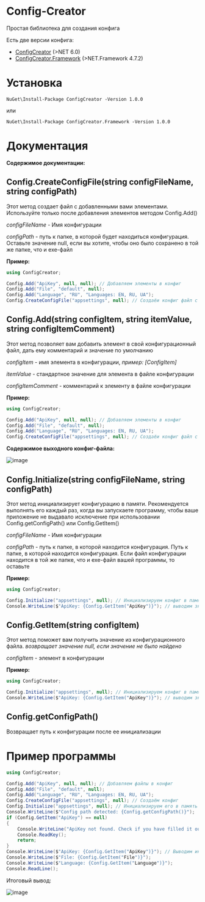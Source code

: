 # Config-Creator
Простая библиотека для создания конфига

Есть две версии конфига:

* [ConfigCreator](https://www.nuget.org/packages/ConfigCreator) (>NET 6.0)
* [ConfigCreator.Framework](https://www.nuget.org/packages/ConfigCreator.Framework) (>NET.Framework 4.7.2)

# Установка
```
NuGet\Install-Package ConfigCreator -Version 1.0.0
```
или
```
NuGet\Install-Package ConfigCreator.Framework -Version 1.0.0
```

# Документация
**Содержимое документации:**


## **Config.CreateConfigFile(string configFileName, string configPath)**

Этот метод создает файл с добавленными вами элементами. Используйте только после добавления элементов методом Config.Add()

_configFileName_ - Имя конфигурации

_configPath_ - путь к папке, в которой будет находиться конфигурация. Оставьте значение null, если вы хотите, чтобы оно было сохранено в той же папке, что и exe-файл

**Пример:**
```csharp
using ConfigCreator;

Config.Add("ApiKey", null, null); // Добавляем элементы в конфиг
Config.Add("File", "default", null);
Config.Add("Language", "RU", "Languages: EN, RU, UA");
Config.CreateConfigFile("appsettings", null); // Создаёи конфиг файл с этими элементами
```

## **Config.Add(string configItem, string itemValue, string configItemComment)**

Этот метод позволяет вам добавить элемент в свой конфигурационный файл, дать ему комментарий и значение по умолчанию

_configItem_ - имя элемента в конфигурации, _пример: [ConfigItem]_

_itemValue_ - стандартное значение для элемента в файле конфигурации

_configItemComment_ - комментарий к элементу в файле конфигурации

**Пример:**
```csharp
using ConfigCreator;

Config.Add("ApiKey", null, null); // Добавляем элементы в конфиг
Config.Add("File", "default", null);
Config.Add("Language", "RU", "Languages: EN, RU, UA");
Config.CreateConfigFile("appsettings", null); // Создаёи конфиг файл с этими элементами
```
**Содержимоe выходного конфиг-файла:**

![image](https://user-images.githubusercontent.com/73064979/206867732-bed65030-4a6a-4c86-b3f1-a21e1b5a8a4e.png)

## **Config.Initialize(string configFileName, string configPath)**

Этот метод инициализирует конфигурацию в памяти. Рекомендуется выполнять его каждый раз, когда вы запускаете программу, чтобы ваше приложение не выдавало исключение при использовании Config.getConfigPath() или Config.GetItem()

_configFileName_ - Имя конфигурации

_configPath_ - путь к папке, в которой находится конфигурация. Путь к папке, в которой находится конфигурация. Если файл конфигурации находится в той же папке, что и exe-файл вашей программы, то оставьте 

**Пример:**
```csharp
using ConfigCreator;

Config.Initialize("appsettings", null); // Инициализируем конфиг в память
Console.WriteLine($"ApiKey: {Config.GetItem("ApiKey")}"); // выводим значения из конфига
```

## **Config.GetItem(string configItem)**

Этот метод поможет вам получить значение из конфигурационного файла. _возвращает значение null, если значение не было найдено_

_configItem_ - элемент в конфигурации

**Пример:**
```csharp
using ConfigCreator;

Config.Initialize("appsettings", null); // Инициализируем конфиг в память
Console.WriteLine($"ApiKey: {Config.GetItem("ApiKey")}"); // выводим значения из конфига
```

## **Config.getConfigPath()**

Возвращает путь к конфигурации после ее инициализации

# Пример программы
```csharp
using ConfigCreator;

Config.Add("ApiKey", null, null); // Добавляем файлы в конфиг
Config.Add("File", "default", null);
Config.Add("Language", "RU", "Languages: EN, RU, UA");
Config.CreateConfigFile("appsettings", null); // Создаём конфиг
Config.Initialize("appsettings", null); // Инициализируем его в память
Console.WriteLine($"Config path detected: {Config.getConfigPath()}");
if (Config.GetItem("ApiKey") == null)
{
    Console.WriteLine("ApiKey not found. Check if you have filled it out in the config");
    Console.ReadKey();
    return;
}
Console.WriteLine($"ApiKey: {Config.GetItem("ApiKey")}"); // Выводим информацию
Console.WriteLine($"File: {Config.GetItem("File")}");
Console.WriteLine($"Language: {Config.GetItem("Language")}");
Console.ReadLine();
```
Итоговый вывод:

![image](https://user-images.githubusercontent.com/73064979/206868807-b8e3c3d8-2d83-4536-9f35-1d2d73bf1dc5.png)
